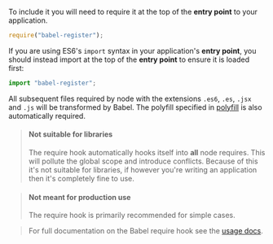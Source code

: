To include it you will need to require it at the top of the **entry point**
to your application.

```javascript
require("babel-register");
```

If you are using ES6's `import` syntax in your application's **entry point**, you
should instead import at the top of the **entry point** to ensure it is loaded first:

```javascript
import "babel-register";
```

All subsequent files required by node with the extensions `.es6`, `.es`, `.jsx` and `.js` will be transformed by Babel. The polyfill specified in [polyfill](/docs/usage/polyfill) is also automatically required.

<blockquote class="babel-callout babel-callout-warning">
  <h4>Not suitable for libraries</h4>
  <p>
    The require hook automatically hooks itself into <strong>all</strong> node requires. This will pollute the global scope and introduce conflicts. Because of this it's not suitable for libraries, if however you're writing an application then it's completely fine to use.
  </p>
</blockquote>

<blockquote class="babel-callout babel-callout-warning">
  <h4>Not meant for production use</h4>
  <p>
    The require hook is primarily recommended for simple cases.
  </p>
</blockquote>

<blockquote class="babel-callout babel-callout-info">
  <p>
    For full documentation on the Babel require hook see the <a href="/docs/usage/require/">usage docs</a>.
  </p>
</blockquote>
